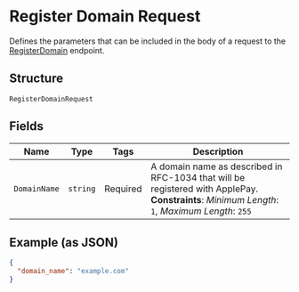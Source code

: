 
# Register Domain Request

Defines the parameters that can be included in the body of
a request to the [RegisterDomain](../../doc/api/apple-pay.md#register-domain) endpoint.

## Structure

`RegisterDomainRequest`

## Fields

| Name | Type | Tags | Description |
|  --- | --- | --- | --- |
| `DomainName` | `string` | Required | A domain name as described in RFC-1034 that will be registered with ApplePay.<br>**Constraints**: *Minimum Length*: `1`, *Maximum Length*: `255` |

## Example (as JSON)

```json
{
  "domain_name": "example.com"
}
```

